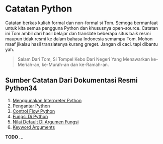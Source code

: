 # Catatan Python

Catatan berkas kuliah formal dan non-formal si Tom. Semoga bermanfaat untuk kita semua pengguna Python dan khususnya open-source. Catatan ini Tom ambil dari hasil belajar dan translate beberapa situs baik resmi maupun tidak resmi ke dalam bahasa Indonesia semampu Tom. Mohon maaf jikalau hasil translatenya kurang greget. Jangan di caci. tapi dibantu yah.

> Salam Dari Tom, Si Tompel Kebo Dari Negeri Yang Menawarkan ke-Meriah-an, ke-Murah-an dan ke-Ramah-an.

## Sumber Catatan Dari Dokumentasi Resmi Python34

1. [Menggunakan Interpreter Python](catatan_python3_pf/sumur/menggunakan_interpreter_python.md)
2. [Pengantar Python](catatan_python3_pf/sumur/pengantar_python.md)
3. [Control Flow Python](catatan_python3_pf/sumur/control_flow_python.md)
4. [Fungsi Di Python](catatan_python3_pf/sumur/fungsi_di_python.md)
5. [Nilai Default Di Argumen Fungsi](catatan_python3_pf/sumur/nilai_default_di_argumen_fungsi.md)
6. [Keyword Arguments](catatan_python3_pf/sumur/keyword_arguments.md)

**TODO ...**
